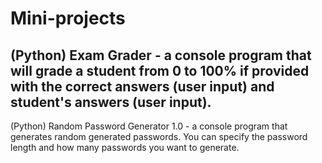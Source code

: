 Mini-projects
=============

(Python) Exam Grader - a console program that will grade a student from 0 to 100% if provided with the correct answers (user input) and student's answers (user input). 
 -----------------------------------------------------------------------------------------------------------------------
(Python) Random Password Generator 1.0 - a console program that generates random generated passwords. You can specify the password length and how many passwords you want to generate.

